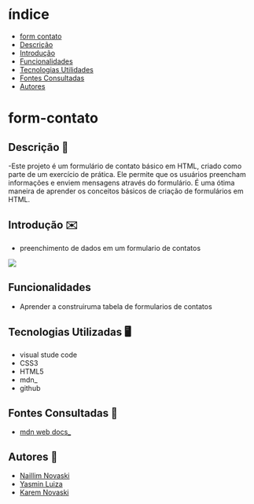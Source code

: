 # índice
 

* [form contato](#projeto-de-escrita-de-readme)
* [Descrição](#descrição)
* [Introdução](#introdução)
* [Funcionalidades](#funcionalidades)
* [Tecnologias Utilidades](#tecnologias-utilizadas)
* [Fontes Consultadas](#fontes-consultadas)
* [Autores](#autores)
 

# form-contato
 
## Descrição 📖
-Este projeto é um formulário de contato básico em HTML, criado como parte de um exercício de prática. Ele permite que os usuários preencham informações e enviem mensagens através do formulário. É uma ótima maneira de aprender os conceitos básicos de criação de formulários em HTML.  

 
## Introdução ✉️
- preenchimento de dados em um formulario de contatos  

 <img src="img/basico.png">

## Funcionalidades 
- Aprender a construiruma tabela de formularios de contatos

## Tecnologias Utilizadas 🖥️
- visual stude code
- CSS3
- HTML5
- mdn_
- github

## Fontes Consultadas 🔗
- [mdn web docs_](https://developer.mozilla.org)
## Autores 👥
- [Naillim Novaski](https://github.com/naillimnovaski)
- [Yasmin Luiza](https://github.com/yasbatista)
- [Karem Novaski](https://github.com/karenovaski)